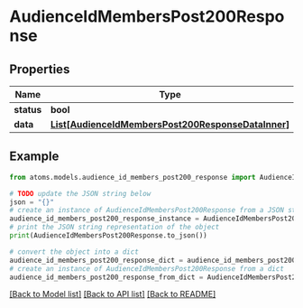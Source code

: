 # AudienceIdMembersPost200Response


## Properties

Name | Type | Description | Notes
------------ | ------------- | ------------- | -------------
**status** | **bool** |  | [optional] 
**data** | [**List[AudienceIdMembersPost200ResponseDataInner]**](AudienceIdMembersPost200ResponseDataInner.md) |  | [optional] 

## Example

```python
from atoms.models.audience_id_members_post200_response import AudienceIdMembersPost200Response

# TODO update the JSON string below
json = "{}"
# create an instance of AudienceIdMembersPost200Response from a JSON string
audience_id_members_post200_response_instance = AudienceIdMembersPost200Response.from_json(json)
# print the JSON string representation of the object
print(AudienceIdMembersPost200Response.to_json())

# convert the object into a dict
audience_id_members_post200_response_dict = audience_id_members_post200_response_instance.to_dict()
# create an instance of AudienceIdMembersPost200Response from a dict
audience_id_members_post200_response_from_dict = AudienceIdMembersPost200Response.from_dict(audience_id_members_post200_response_dict)
```
[[Back to Model list]](../README.md#documentation-for-models) [[Back to API list]](../README.md#documentation-for-api-endpoints) [[Back to README]](../README.md)


